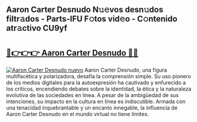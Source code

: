 ## Aaron Carter Desnudo N𝚞𝚎vos desn𝚞dos filtr𝚊dos - Parts-IFU F𝚘tos vid𝚎o - C𝚘ntenido atr𝚊ctivo CU9yf

# <h2><a href="http://mbc73g.tromn.icu/?c=Aaron+Carter+Desnudo">🔗👉👉👉 Aaron Carter Desnudo 🔗🔗</a></h2>

[![Aaron Carter Desnudo nuevo](https://i.imgur.com/pEAQMta.gif)](http://mbc73g.tromn.icu/?c=Aaron+Carter+Desnudo)
Aaron Carter Desnudo, una figura multifacética y polarizadora, desafía la comprensión simple. Su uso pionero de los medios digitales para la autoexpresión ha cautivado y enfurecido a los críticos, encendiendo debates sobre la identidad, la ética y la naturaleza evolutiva de las sociedades en línea. A pesar de la ambigüedad de sus intenciones, su impacto en la cultura en línea es indiscutible. Armada con una tenacidad inquebrantable y un encanto innegable, la influencia de Aaron Carter Desnudo en el mundo virtual no tiene límites.
